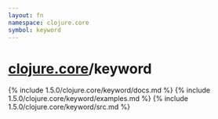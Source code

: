 ```yaml
---
layout: fn
namespace: clojure.core
symbol: keyword
---
```


# [clojure.core](../)/keyword

{% include 1.5.0/clojure.core/keyword/docs.md %}
{% include 1.5.0/clojure.core/keyword/examples.md %}
{% include 1.5.0/clojure.core/keyword/src.md %}

